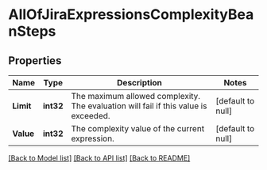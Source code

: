 # AllOfJiraExpressionsComplexityBeanSteps

## Properties
Name | Type | Description | Notes
------------ | ------------- | ------------- | -------------
**Limit** | **int32** | The maximum allowed complexity. The evaluation will fail if this value is exceeded. | [default to null]
**Value** | **int32** | The complexity value of the current expression. | [default to null]

[[Back to Model list]](../README.md#documentation-for-models) [[Back to API list]](../README.md#documentation-for-api-endpoints) [[Back to README]](../README.md)


